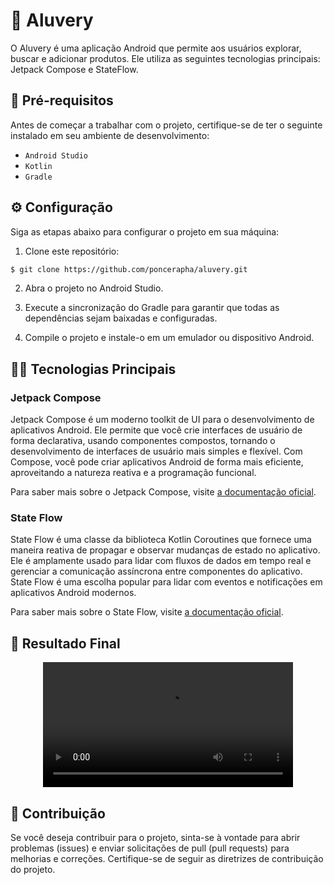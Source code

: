 
# 📱 Aluvery

O Aluvery é uma aplicação Android que permite aos usuários explorar, buscar e adicionar produtos. Ele utiliza as seguintes tecnologias principais: Jetpack Compose e StateFlow.

## 📝 Pré-requisitos

Antes de começar a trabalhar com o projeto, certifique-se de ter o seguinte instalado em seu ambiente de desenvolvimento:

- `Android Studio`
- `Kotlin`
- `Gradle`

## ⚙️ Configuração

Siga as etapas abaixo para configurar o projeto em sua máquina:

1. Clone este repositório:

```bash
$ git clone https://github.com/poncerapha/aluvery.git
```

2. Abra o projeto no Android Studio.

3. Execute a sincronização do Gradle para garantir que todas as dependências sejam baixadas e configuradas.

4. Compile o projeto e instale-o em um emulador ou dispositivo Android.

## 👨‍💻 Tecnologias Principais

### Jetpack Compose

Jetpack Compose é um moderno toolkit de UI para o desenvolvimento de aplicativos Android. Ele permite que você crie interfaces de usuário de forma declarativa, usando componentes compostos, tornando o desenvolvimento de interfaces de usuário mais simples e flexível. Com Compose, você pode criar aplicativos Android de forma mais eficiente, aproveitando a natureza reativa e a programação funcional.

Para saber mais sobre o Jetpack Compose, visite [a documentação oficial](https://developer.android.com/jetpack/compose?gclid=CjwKCAjw-eKpBhAbEiwAqFL0mq6W1-98qW5uiDgMC7YGTtTuJGD2DcpiExLDUcNyAKTlV_JZrawl1hoCwlYQAvD_BwE&gclsrc=aw.ds).

### State Flow

State Flow é uma classe da biblioteca Kotlin Coroutines que fornece uma maneira reativa de propagar e observar mudanças de estado no aplicativo. Ele é amplamente usado para lidar com fluxos de dados em tempo real e gerenciar a comunicação assíncrona entre componentes do aplicativo. State Flow é uma escolha popular para lidar com eventos e notificações em aplicativos Android modernos.

Para saber mais sobre o State Flow, visite [a documentação oficial](https://developer.android.com/kotlin/flow/stateflow-and-sharedflow).

## 📲 Resultado Final

<div align="center">
  <video src="https://github.com/poncerapha/pokedex/assets/38406330/b57ab871-a5ec-4e6b-960a-5da0f4134c2e" width="400" />
</div>

## 💼 Contribuição

Se você deseja contribuir para o projeto, sinta-se à vontade para abrir problemas (issues) e enviar solicitações de pull (pull requests) para melhorias e correções. Certifique-se de seguir as diretrizes de contribuição do projeto.

